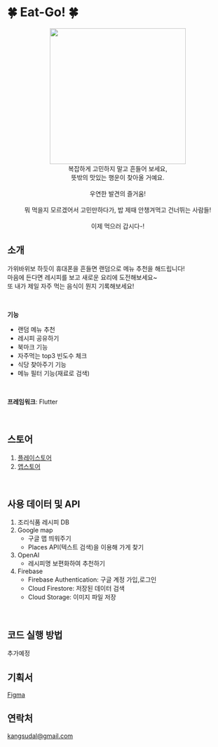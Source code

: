 # 🍀 Eat-Go! 🍀

<div align="center">
  <img src="https://github.com/user-attachments/assets/1c1619e5-00bc-47b1-91a7-7b75e6042cfa" width="310">
</div>

<div align="center">
  복잡하게 고민하지 말고 흔들어 보세요,<br>
  뜻밖의 맛있는 행운이 찾아올 거예요.<br>
  <br>
  우연한 발견의 즐거움!<br>
  <br>
  뭐 먹을지 모르겠어서 고민만하다가, 밥 제때 안챙겨먹고 건너뛰는 사람들!<br>
  <br>
  이제 먹으러 갑시다-!<br>
</div>

## 소개
가위바위보 하듯이 휴대폰을 흔들면 랜덤으로 메뉴 추천을 해드립니다!<br>
마음에 든다면 레시피를 보고 새로운 요리에 도전해보세요~<br>
또 내가 제일 자주 먹는 음식이 뭔지 기록해보세요!<br>

<br>

**기능**
  + 랜덤 메뉴 추천
  + 레시피 공유하기
  + 북마크 기능
  + 자주먹는 top3 빈도수 체크
  + 식당 찾아주기 기능
  + 메뉴 필터 기능(재료로 검색)

<br>

**프레임워크**: Flutter

<br>

## 스토어
1. [플레이스토어](https://)
2. [앱스토어](https://)

<br>

## 사용 데이터 및 API
1. 조리식품 레시피 DB
2. Google map
   * 구글 맵 띄워주기
   * Places API(텍스트 검색)을 이용해 가게 찾기
3. OpenAI
   * 레시피명 보편화하여 추천하기
4. Firebase
   * Firebase Authentication: 구글 계정 가입,로그인
   * Cloud Firestore: 저장된 데이터 검색
   * Cloud Storage: 이미지 파일 저장

<br>

## 코드 실행 방법
추가예정

## 기획서
[Figma](https://www.figma.com/design/9dihzD5642Y9pduTTPtJ1R/Eat-Go!?node-id=17-250&t=H6rdwSURuCKQ0Gui-1)

## 연락처
kangsudal@gmail.com
